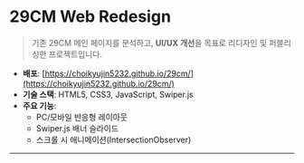 # 29CM Web Redesign

> 기존 29CM 메인 페이지를 분석하고, **UI/UX 개선**을 목표로 리디자인 및 퍼블리싱한 프로젝트입니다.

- **배포**: [https://choikyujin5232.github.io/29cm/](https://choikyujin5232.github.io/29cm/)
- **기술 스택**: HTML5, CSS3, JavaScript, Swiper.js
- **주요 기능**:
  - PC/모바일 반응형 레이아웃
  - Swiper.js 배너 슬라이드
  - 스크롤 시 애니메이션(IntersectionObserver)

---
